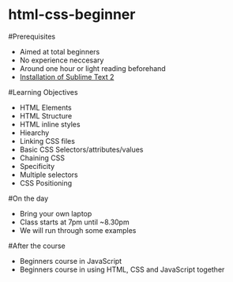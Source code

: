 html-css-beginner
=================
#Prerequisites
- Aimed at total beginners
- No experience neccesary 
- Around one hour or light reading beforehand
- [Installation of Sublime Text 2](http://www.sublimetext.com/2)

#Learning Objectives
- HTML Elements
- HTML Structure
- HTML inline styles
- Hiearchy
- Linking CSS files
- Basic CSS Selectors/attributes/values
- Chaining CSS
- Specificity
- Multiple selectors
- CSS Positioning


#On the day
- Bring your own laptop
- Class starts at 7pm until ~8.30pm
- We will run through some examples

#After the course
- Beginners course in JavaScript
- Beginners course in using HTML, CSS and JavaScript together
